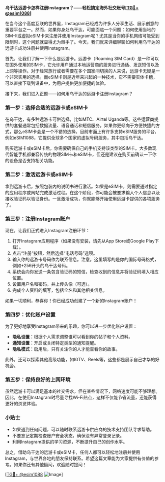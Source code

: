 **乌干达远游卡怎样注册Instagram？——轻松搞定海外社交账号[[TG💪+ @esim1088](https://t.me/s/esim1088)]**

在当今这个高度互联的世界里，Instagram已经成为许多人分享生活、展示创意的重要平台之一。然而，如果你身处乌干达，可能面临一个问题：如何使用当地的SIM卡或虚拟eSIM卡来注册并使用Instagram呢？尤其是当你的手机网络可能受到限制时，这个问题就显得尤为棘手了。今天，我们就来详细聊聊如何利用乌干达的远游卡成功注册并使用Instagram。

首先，让我们了解一下什么是远游卡。远游卡（Roaming SIM Card）是一种可以在国外使用的SIM卡，它允许用户通过本地运营商的服务进行通话、发送短信以及上网等操作。对于经常旅行或者需要在多个国家间切换的人来说，远游卡无疑是一个非常实用的选择。而eSIM卡则是近年来兴起的一种技术，它不需要实体卡槽，可以直接下载到设备中，为用户提供更加便捷的体验。

接下来，我们进入正题——如何用乌干达的远游卡注册Instagram？

### **第一步：选择合适的远游卡或eSIM卡**

在乌干达，有多种远游卡可供选择，比如MTC、Airtel Uganda等。这些运营商提供的套餐通常包括数据流量、语音通话和短信服务。如果你更倾向于方便快捷的方式，那么eSIM卡会是一个不错的选择。目前市面上有许多支持eSIM服务的平台，例如eSIM1088，它提供全球多个国家的虚拟号码服务，其中包括乌干达。

购买远游卡或eSIM卡后，你需要确保自己的手机支持该类型的SIM卡。大多数现代智能手机都兼容传统的物理SIM卡和eSIM卡，但还是建议在购买前确认一下你的设备是否支持相关功能。

### **第二步：激活远游卡或eSIM卡**

拿到远游卡后，按照包装内的说明书进行激活。如果是eSIM卡，则需要通过指定的应用程序或网站完成激活过程。在这个阶段，你可能会被要求输入个人信息以及接收验证码以验证身份。一旦激活成功，你就能够开始使用远游卡提供的各项服务了。

### **第三步：注册Instagram账户**

现在，让我们正式进入Instagram注册环节：

1. 打开Instagram应用程序（如果没有安装，请先从App Store或Google Play下载）。
2. 点击“注册”按钮，然后选择“电话号码”选项。
3. 输入你的远游卡号码作为联系信息。注意，这里填写的是你的国际号码格式，例如+256开头的乌干达号码。
4. 系统会向你发送一条包含验证码的短信，检查收到的信息并将验证码填入相应位置。
5. 设置用户名和密码，并上传头像（可选）。
6. 完成个人资料的填写，包括全名和其他相关信息。

如果一切顺利，恭喜你！你已经成功创建了一个新的Instagram账户！

### **第四步：优化账户设置**

为了更好地享受Instagram带来的乐趣，你可以进一步优化账户设置：

- **隐私设置**：根据个人需求调整谁可以看到你的帖子和个人资料。
- **通知设置**：开启或关闭特定类型的通知提醒。
- **隐私模式**：启用后，只有关注你的人才能查看你的故事。

此外，还可以探索其他高级功能，如IGTV、Reels等，这些都是展示自己才华的好机会。

### **第五步：保持良好的上网环境**

虽然远游卡可以满足基本的社交需求，但在某些情况下，网络速度可能不够理想。因此，在使用Instagram时尽量寻找Wi-Fi热点，这样不仅能节省流量，还能获得更好的浏览体验。

### **小贴士**

- 如果遇到任何问题，可以随时联系远游卡供应商的技术支持团队寻求帮助。
- 不要忘记定期检查账户安全状态，确保没有异常登录记录。
- 利用Instagram提供的学习资源，不断提升自己的创作水平。

总之，借助乌干达的远游卡或eSIM卡，任何人都可以轻松地注册并使用Instagram，与世界各地的朋友保持联系。希望这篇文章能为大家提供有价值的参考。如果你还有其他疑问，欢迎随时提问！

[[TG💪+ @esim1088](https://t.me/s/esim1088) ![Image](https://i.postimg.cc/4NQfJmqS/Snipaste-2025-05-13-00-14-12.png)]